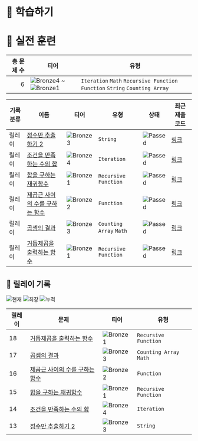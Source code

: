 # 📖 학습하기

# 🥇 실전 훈련
|총 문제 수|티어|유형|
|---:|---|---|
|6|![Bronze4][b4] ~ ![Bronze1][b1]|`Iteration` `Math` `Recursive Function` `Function` `String` `Counting Array`|

|기록분류|이름|티어|유형|상태|최근 제출 코드|
|---|---|---|---|---|---|
|릴레이|[정수만 추출하기 2](https://www.codetree.ai/training-field/search/problems/extract-only-integers-2)|![Bronze3][b3]|`String`|![Passed][passed]|[링크](https://github.com/stargnastar/codetree-TILs/blob/main/231129/%EC%A0%95%EC%88%98%EB%A7%8C%20%EC%B6%94%EC%B6%9C%ED%95%98%EA%B8%B0%202/extract-only-integers-2.java)|
|릴레이|[조건을 만족하는 수의 합](https://www.codetree.ai/training-field/search/problems/sum-of-numbers-that-meet-the-conditions)|![Bronze4][b4]|`Iteration`|![Passed][passed]|[링크](https://github.com/stargnastar/codetree-TILs/blob/main/231129/%EC%A1%B0%EA%B1%B4%EC%9D%84%20%EB%A7%8C%EC%A1%B1%ED%95%98%EB%8A%94%20%EC%88%98%EC%9D%98%20%ED%95%A9/sum-of-numbers-that-meet-the-conditions.java)|
|릴레이|[합을 구하는 재귀함수](https://www.codetree.ai/training-field/search/problems/recursive-function-to-find-sum)|![Bronze1][b1]|`Recursive Function`|![Passed][passed]|[링크](https://github.com/stargnastar/codetree-TILs/blob/main/231129/%ED%95%A9%EC%9D%84%20%EA%B5%AC%ED%95%98%EB%8A%94%20%EC%9E%AC%EA%B7%80%ED%95%A8%EC%88%98/recursive-function-to-find-sum.java)|
|릴레이|[제곱근 사이의 수를 구하는 함수](https://www.codetree.ai/training-field/search/problems/function-to-find-number-between-square-roots)|![Bronze2][b2]|`Function`|![Passed][passed]|[링크](https://github.com/stargnastar/codetree-TILs/blob/main/231129/%EC%A0%9C%EA%B3%B1%EA%B7%BC%20%EC%82%AC%EC%9D%B4%EC%9D%98%20%EC%88%98%EB%A5%BC%20%EA%B5%AC%ED%95%98%EB%8A%94%20%ED%95%A8%EC%88%98/function-to-find-number-between-square-roots.java)|
|릴레이|[곱셈의 결과](https://www.codetree.ai/training-field/search/problems/result-of-multiply)|![Bronze3][b3]|`Counting Array` `Math`|![Passed][passed]|[링크](https://github.com/stargnastar/codetree-TILs/blob/main/231129/%EA%B3%B1%EC%85%88%EC%9D%98%20%EA%B2%B0%EA%B3%BC/result-of-multiply.java)|
|릴레이|[거듭제곱을 출력하는 함수](https://www.codetree.ai/training-field/search/problems/function-that-outputs-power-of-two)|![Bronze1][b1]|`Recursive Function`|![Passed][passed]|[링크](https://github.com/stargnastar/codetree-TILs/blob/main/231129/%EA%B1%B0%EB%93%AD%EC%A0%9C%EA%B3%B1%EC%9D%84%20%EC%B6%9C%EB%A0%A5%ED%95%98%EB%8A%94%20%ED%95%A8%EC%88%98/function-that-outputs-power-of-two.java)|


## 🏃 릴레이 기록
![현재](https://img.shields.io/badge/현재_릴레이-18-%235cb85c.svg?for-the-badge)
![최장](https://img.shields.io/badge/최장_릴레이-18-%23E34F26.svg?for-the-badge)
![누적](https://img.shields.io/badge/누적_릴레이-18-%2300599C.svg?for-the-badge)

|릴레이|문제|티어|유형|
|---|---|---|---|
|18|[거듭제곱을 출력하는 함수](https://www.codetree.ai/training-field/search/problems/function-that-outputs-power-of-two)|![Bronze1][b1]|`Recursive Function`|
|17|[곱셈의 결과](https://www.codetree.ai/training-field/search/problems/result-of-multiply)|![Bronze3][b3]|`Counting Array` `Math`|
|16|[제곱근 사이의 수를 구하는 함수](https://www.codetree.ai/training-field/search/problems/function-to-find-number-between-square-roots)|![Bronze2][b2]|`Function`|
|15|[합을 구하는 재귀함수](https://www.codetree.ai/training-field/search/problems/recursive-function-to-find-sum)|![Bronze1][b1]|`Recursive Function`|
|14|[조건을 만족하는 수의 합](https://www.codetree.ai/training-field/search/problems/sum-of-numbers-that-meet-the-conditions)|![Bronze4][b4]|`Iteration`|
|13|[정수만 추출하기 2](https://www.codetree.ai/training-field/search/problems/extract-only-integers-2)|![Bronze3][b3]|`String`|










[b5]: https://img.shields.io/badge/Bronze_5-%235D3E31.svg
[b4]: https://img.shields.io/badge/Bronze_4-%235D3E31.svg
[b3]: https://img.shields.io/badge/Bronze_3-%235D3E31.svg
[b2]: https://img.shields.io/badge/Bronze_2-%235D3E31.svg
[b1]: https://img.shields.io/badge/Bronze_1-%235D3E31.svg
[s5]: https://img.shields.io/badge/Silver_5-%23394960.svg
[s4]: https://img.shields.io/badge/Silver_4-%23394960.svg
[s3]: https://img.shields.io/badge/Silver_3-%23394960.svg
[s2]: https://img.shields.io/badge/Silver_2-%23394960.svg
[s1]: https://img.shields.io/badge/Silver_1-%23394960.svg
[g5]: https://img.shields.io/badge/Gold_5-%23FFC433.svg
[g4]: https://img.shields.io/badge/Gold_4-%23FFC433.svg
[g3]: https://img.shields.io/badge/Gold_3-%23FFC433.svg
[g2]: https://img.shields.io/badge/Gold_2-%23FFC433.svg
[g1]: https://img.shields.io/badge/Gold_1-%23FFC433.svg
[p5]: https://img.shields.io/badge/Platinum_5-%2376DDD8.svg
[p4]: https://img.shields.io/badge/Platinum_4-%2376DDD8.svg
[p3]: https://img.shields.io/badge/Platinum_3-%2376DDD8.svg
[p2]: https://img.shields.io/badge/Platinum_2-%2376DDD8.svg
[p1]: https://img.shields.io/badge/Platinum_1-%2376DDD8.svg
[passed]: https://img.shields.io/badge/Passed-%23009D27.svg
[failed]: https://img.shields.io/badge/Failed-%23D24D57.svg
[easy]: https://img.shields.io/badge/쉬움-%235cb85c.svg?for-the-badge
[medium]: https://img.shields.io/badge/보통-%23FFC433.svg?for-the-badge
[hard]: https://img.shields.io/badge/어려움-%23D24D57.svg?for-the-badge